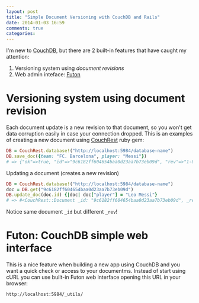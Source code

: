 ```yaml
---
layout: post
title: "Simple Document Versioning with CouchDB and Rails"
date: 2014-01-03 16:59
comments: true
categories: 
---
```



I'm new to [CouchDB](http://couchdb.apache.org/), but there are 2 built-in features that have caught my attention:

1. Versioning system using _document revisions_
2. Web admin inteface: [Futon](http://wiki.apache.org/couchdb/Getting_started_with_Futon)

Versioning system using document revision
=========================================

Each document update is a new revision to that document, so you won't get data corruption easily in case your connection dropped. This is an examples of creating a new document using [CouchRest](http://rubygems.org/gems/couchrest) ruby gem:


``` ruby
DB = CouchRest.database!("http://localhost:5984/database-name")
DB.save_doc({team: "FC. Barcelona", player: "Messi"})
# => {"ok"=>true, "id"=>"9c6182ff604654baa0d23aa7b73eb09d", "rev"=>"1-0842f1a97b2a32ea71faa8a152156f98"} 
```

Updating a document (creates a new revision)

``` ruby
DB = CouchRest.database!("http://localhost:5984/database-name")
doc = DB.get("9c6182ff604654baa0d23aa7b73eb09d")
DB.update_doc(doc.id) {|doc| doc["player"] = "Leo Messi"}
# => #<CouchRest::Document _id: "9c6182ff604654baa0d23aa7b73eb09d", _rev: "2-f47d99f2b9544508e83ab3af877f39f1", team: "FC. Barcelona", player: "Leo Messi">
```

Notice same document ```_id``` but different ```_rev```!


Futon: CouchDB simple web interface
===================================

This is a nice feature when building a new app using CouchDB and you want a quick check or access to your documentms. Instead of start using cURL you can use built-in Futon web interface opening this URL in your browser: 

```
http://localhost:5984/_utils/
```
